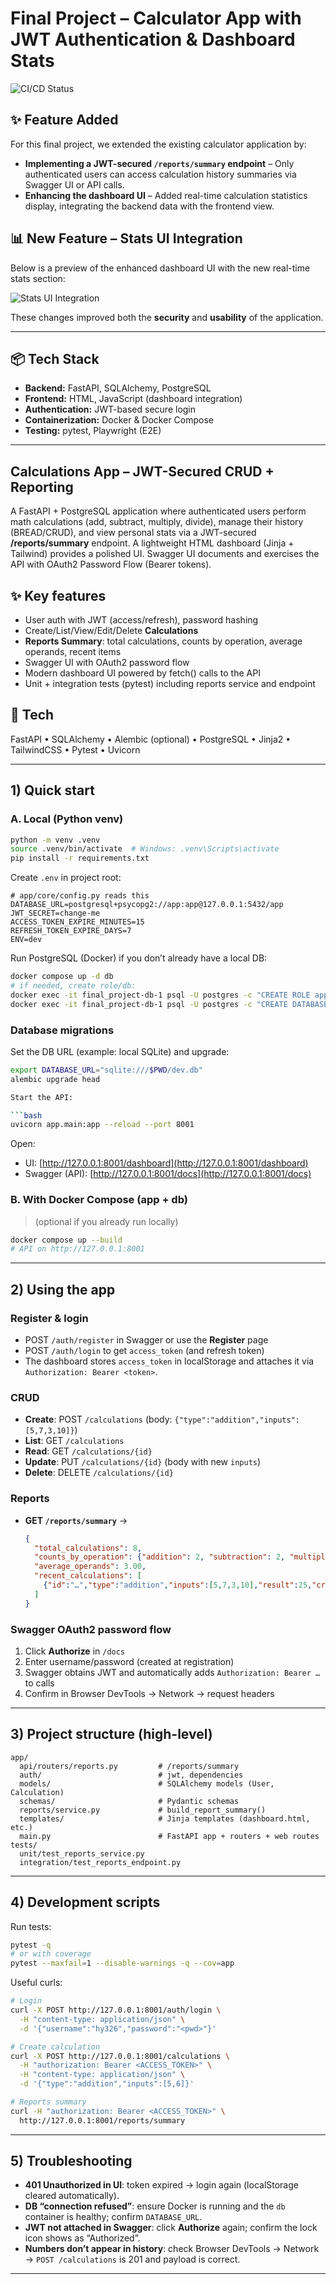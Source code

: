 # Final Project – Calculator App with JWT Authentication & Dashboard Stats
![CI/CD Status](https://github.com/Hanyyoussef4/Final_Project/actions/workflows/ci.yml/badge.svg)

## ✨ Feature Added

For this final project, we extended the existing calculator application by:

* **Implementing a JWT-secured `/reports/summary` endpoint** – Only authenticated users can access calculation history summaries via Swagger UI or API calls.
* **Enhancing the dashboard UI** – Added real-time calculation statistics display, integrating the backend data with the frontend view.

## 📊 New Feature – Stats UI Integration

Below is a preview of the enhanced dashboard UI with the new real-time stats section:

![Stats UI Integration](docs/Screenshots/1-stats%20UI%20Integration.png)


These changes improved both the **security** and **usability** of the application.

---

## 📦 Tech Stack

* **Backend:** FastAPI, SQLAlchemy, PostgreSQL
* **Frontend:** HTML, JavaScript (dashboard integration)
* **Authentication:** JWT-based secure login
* **Containerization:** Docker & Docker Compose
* **Testing:** pytest, Playwright (E2E)

---

## Calculations App – JWT-Secured CRUD + Reporting

A FastAPI + PostgreSQL application where authenticated users perform math calculations (add, subtract, multiply, divide), manage their history (BREAD/CRUD), and view personal stats via a JWT-secured **/reports/summary** endpoint. A lightweight HTML dashboard (Jinja + Tailwind) provides a polished UI. Swagger UI documents and exercises the API with OAuth2 Password Flow (Bearer tokens).

## ✨ Key features

* User auth with JWT (access/refresh), password hashing
* Create/List/View/Edit/Delete **Calculations**
* **Reports Summary**: total calculations, counts by operation, average operands, recent items
* Swagger UI with OAuth2 password flow
* Modern dashboard UI powered by fetch() calls to the API
* Unit + integration tests (pytest) including reports service and endpoint

## 🏰 Tech

FastAPI • SQLAlchemy • Alembic (optional) • PostgreSQL • Jinja2 • TailwindCSS • Pytest • Uvicorn

---

## 1) Quick start

### A. Local (Python venv)

```bash
python -m venv .venv
source .venv/bin/activate  # Windows: .venv\Scripts\activate
pip install -r requirements.txt
```

Create `.env` in project root:

```
# app/core/config.py reads this
DATABASE_URL=postgresql+psycopg2://app:app@127.0.0.1:5432/app
JWT_SECRET=change-me
ACCESS_TOKEN_EXPIRE_MINUTES=15
REFRESH_TOKEN_EXPIRE_DAYS=7
ENV=dev
```

Run PostgreSQL (Docker) if you don’t already have a local DB:

```bash
docker compose up -d db
# if needed, create role/db:
docker exec -it final_project-db-1 psql -U postgres -c "CREATE ROLE app LOGIN PASSWORD 'app';"
docker exec -it final_project-db-1 psql -U postgres -c "CREATE DATABASE app OWNER app;"
```
### Database migrations

Set the DB URL (example: local SQLite) and upgrade:

```bash
export DATABASE_URL="sqlite:///$PWD/dev.db"
alembic upgrade head

Start the API:

```bash
uvicorn app.main:app --reload --port 8001
```

Open:

* UI:            [http://127.0.0.1:8001/dashboard](http://127.0.0.1:8001/dashboard)
* Swagger (API): [http://127.0.0.1:8001/docs](http://127.0.0.1:8001/docs)

### B. With Docker Compose (app + db)

> (optional if you already run locally)

```bash
docker compose up --build
# API on http://127.0.0.1:8001
```

---

## 2) Using the app

### Register & login

* POST `/auth/register` in Swagger or use the **Register** page
* POST `/auth/login` to get `access_token` (and refresh token)
* The dashboard stores `access_token` in localStorage and attaches it via `Authorization: Bearer <token>`.

### CRUD

* **Create**: POST `/calculations` (body: `{"type":"addition","inputs":[5,7,3,10]}`)
* **List**: GET `/calculations`
* **Read**: GET `/calculations/{id}`
* **Update**: PUT `/calculations/{id}` (body with new `inputs`)
* **Delete**: DELETE `/calculations/{id}`

### Reports

* **GET `/reports/summary`** →

  ```json
  {
    "total_calculations": 8,
    "counts_by_operation": {"addition": 2, "subtraction": 2, "multiplication":1, "division":3},
    "average_operands": 3.00,
    "recent_calculations": [
      {"id":"…","type":"addition","inputs":[5,7,3,10],"result":25,"created_at":"2025-08-13T…Z"}
    ]
  }
  ```

### Swagger OAuth2 password flow

1. Click **Authorize** in `/docs`
2. Enter username/password (created at registration)
3. Swagger obtains JWT and automatically adds `Authorization: Bearer …` to calls
4. Confirm in Browser DevTools → Network → request headers

---

## 3) Project structure (high-level)

```
app/
  api/routers/reports.py         # /reports/summary
  auth/                          # jwt, dependencies
  models/                        # SQLAlchemy models (User, Calculation)
  schemas/                       # Pydantic schemas
  reports/service.py             # build_report_summary()
  templates/                     # Jinja templates (dashboard.html, etc.)
  main.py                        # FastAPI app + routers + web routes
tests/
  unit/test_reports_service.py
  integration/test_reports_endpoint.py
```

---

## 4) Development scripts

Run tests:

```bash
pytest -q
# or with coverage
pytest --maxfail=1 --disable-warnings -q --cov=app
```

Useful curls:

```bash
# Login
curl -X POST http://127.0.0.1:8001/auth/login \
  -H "content-type: application/json" \
  -d '{"username":"hy326","password":"<pwd>"}'

# Create calculation
curl -X POST http://127.0.0.1:8001/calculations \
  -H "authorization: Bearer <ACCESS_TOKEN>" \
  -H "content-type: application/json" \
  -d '{"type":"addition","inputs":[5,6]}'

# Reports summary
curl -H "authorization: Bearer <ACCESS_TOKEN>" \
  http://127.0.0.1:8001/reports/summary
```

---

## 5) Troubleshooting

* **401 Unauthorized in UI**: token expired → login again (localStorage cleared automatically).
* **DB “connection refused”**: ensure Docker is running and the `db` container is healthy; confirm `DATABASE_URL`.
* **JWT not attached in Swagger**: click **Authorize** again; confirm the lock icon shows as “Authorized”.
* **Numbers don’t appear in history**: check Browser DevTools → Network → `POST /calculations` is 201 and payload is correct.

---


